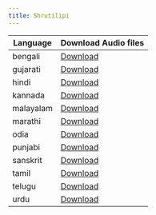```yaml
---
title: Shrutilipi
---
```


| Language  | Download Audio files                                                           |
| --------- | ------------------------------------------------------------------------------ |
| bengali   | [Download](https://indic-asr-public.objectstore.e2enetworks.net/bengali.zip)   |
| gujarati  | [Download](https://indic-asr-public.objectstore.e2enetworks.net/gujarati.zip)  |
| hindi     | [Download](https://indic-asr-public.objectstore.e2enetworks.net/hindi.zip)     |
| kannada   | [Download](https://indic-asr-public.objectstore.e2enetworks.net/kannada.zip)   |
| malayalam | [Download](https://indic-asr-public.objectstore.e2enetworks.net/malayalam.zip) |
| marathi   | [Download](https://indic-asr-public.objectstore.e2enetworks.net/marathi.zip)   |
| odia      | [Download](https://indic-asr-public.objectstore.e2enetworks.net/odia.zip)      |
| punjabi   | [Download](https://indic-asr-public.objectstore.e2enetworks.net/punjabi.zip)   |
| sanskrit  | [Download](https://indic-asr-public.objectstore.e2enetworks.net/sanskrit.zip)  |
| tamil     | [Download](https://indic-asr-public.objectstore.e2enetworks.net/tamil.zip)     |
| telugu    | [Download](https://indic-asr-public.objectstore.e2enetworks.net/telugu.zip)    |
| urdu      | [Download](https://indic-asr-public.objectstore.e2enetworks.net/urdu.zip)      |

